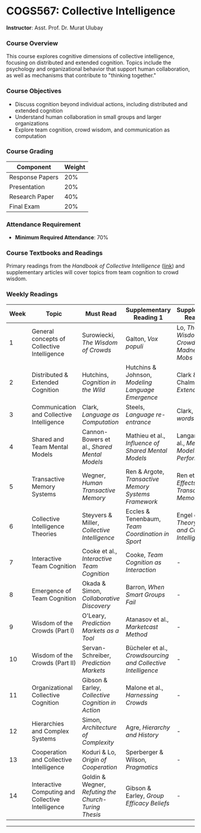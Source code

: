 # COGS567: Collective Intelligence
**Instructor**: Asst. Prof. Dr. Murat Ulubay

### Course Overview
This course explores cognitive dimensions of collective intelligence, focusing on distributed and extended cognition. Topics include the psychology and organizational behavior that support human collaboration, as well as mechanisms that contribute to "thinking together."

### Course Objectives
- Discuss cognition beyond individual actions, including distributed and extended cognition
- Understand human collaboration in small groups and larger organizations
- Explore team cognition, crowd wisdom, and communication as computation

### Course Grading
| Component           | Weight |
|---------------------|--------|
| Response Papers     | 20%    |
| Presentation        | 20%    |
| Research Paper      | 40%    |
| Final Exam          | 20%    |

### Attendance Requirement
- **Minimum Required Attendance**: 70%

### Course Textbooks and Readings
Primary readings from the *Handbook of Collective Intelligence* ([link](https://cci.mit.edu/cichapterlinks/)) and supplementary articles will cover topics from team cognition to crowd wisdom.

### Weekly Readings

| Week | Topic                                  | Must Read                                       | Supplementary Reading 1                           | Supplementary Reading 2                          |
|------|----------------------------------------|-------------------------------------------------|--------------------------------------------------|--------------------------------------------------|
| 1    | General concepts of Collective Intelligence | Surowiecki, *The Wisdom of Crowds*             | Galton, *Vox populi*                             | Lo, *The Wisdom of Crowds vs. the Madness of Mobs*|
| 2    | Distributed & Extended Cognition        | Hutchins, *Cognition in the Wild*               | Hutchins & Johnson, *Modeling Language Emergence* | Clark & Chalmers, *The Extended Mind*            |
| 3    | Communication and Collective Intelligence | Clark, *Language as Computation*               | Steels, *Language re-entrance*                   | Clark, *Magic words*                             |
| 4    | Shared and Team Mental Models           | Cannon-Bowers et al., *Shared Mental Models*    | Mathieu et al., *Influence of Shared Mental Models* | Langan-Fox et al., *Mental Models and Performance* |
| 5    | Transactive Memory Systems              | Wegner, *Human Transactive Memory*              | Ren & Argote, *Transactive Memory Systems Framework* | Ren et al., *Effects of Transactive Memory*     |
| 6    | Collective Intelligence Theories        | Steyvers & Miller, *Collective Intelligence*    | Eccles & Tenenbaum, *Team Coordination in Sport* | Engel et al., *Theory of Mind and Collective Intelligence* |
| 7    | Interactive Team Cognition              | Cooke et al., *Interactive Team Cognition*      | Cooke, *Team Cognition as Interaction*           | -                                                |
| 8    | Emergence of Team Cognition             | Okada & Simon, *Collaborative Discovery*        | Barron, *When Smart Groups Fail*                 | -                                                |
| 9    | Wisdom of the Crowds (Part I)           | O'Leary, *Prediction Markets as a Tool*         | Atanasov et al., *Marketcast Method*             | -                                                |
| 10   | Wisdom of the Crowds (Part II)          | Servan-Schreiber, *Prediction Markets*          | Bücheler et al., *Crowdsourcing and Collective Intelligence* | -                                                |
| 11   | Organizational Collective Cognition     | Gibson & Earley, *Collective Cognition in Action* | Malone et al., *Harnessing Crowds*              | -                                                |
| 12   | Hierarchies and Complex Systems         | Simon, *Architecture of Complexity*             | Agre, *Hierarchy and History*                    | -                                                |
| 13   | Cooperation and Collective Intelligence | Koduri & Lo, *Origin of Cooperation*            | Sperberger & Wilson, *Pragmatics*                | -                                                |
| 14   | Interactive Computing and Collective Intelligence | Goldin & Wegner, *Refuting the Church-Turing Thesis* | Gibson & Earley, *Group Efficacy Beliefs*      | -                                                |

---
